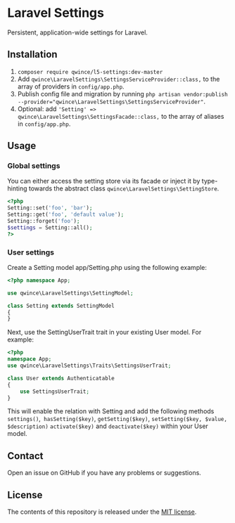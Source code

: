 # Laravel Settings

Persistent, application-wide settings for Laravel.


## Installation

1. `composer require qwince/l5-settings:dev-master`
2. Add `qwince\LaravelSettings\SettingsServiceProvider::class,` to the array of providers in `config/app.php`.
3. Publish config file and migration by running `php artisan vendor:publish --provider="qwince\LaravelSettings\SettingsServiceProvider"`. 
4. Optional: add `'Setting' => qwince\LaravelSettings\SettingsFacade::class,` to the array of aliases in `config/app.php`.

## Usage

### Global settings
You can either access the setting store via its facade or inject it by type-hinting towards the abstract class `qwince\LaravelSettings\SettingStore`.

```php
<?php
Setting::set('foo', 'bar');
Setting::get('foo', 'default value');
Setting::forget('foo');
$settings = Setting::all();
?>
```
### User settings
Create a Setting model app/Setting.php using the following example:
```php
<?php namespace App;

use qwince\LaravelSettings\SettingModel;

class Setting extends SettingModel
{
}
```
Next, use the SettingUserTrait trait in your existing User model. For example:
```php
<?php
namespace App;
use qwince\LaravelSettings\Traits\SettingsUserTrait;

class User extends Authenticatable
{
    use SettingsUserTrait;
}

```
This will enable the relation with Setting and add the following methods `settings()`,` hasSetting($key)`, `getSetting($key)`, `setSetting($key, $value, $description)` `activate($key)` and `deactivate($key)`  within your User model.
## Contact

Open an issue on GitHub if you have any problems or suggestions.


## License

The contents of this repository is released under the [MIT license](http://opensource.org/licenses/MIT).
